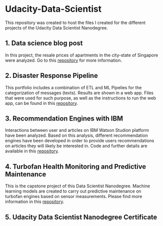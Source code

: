 # Udacity-Data-Scientist
This repository was created to host the files I created for the different projects of the Udacity Data Scientist Nanodegree.
## 1. Data science blog post
In this project, the resale prices of apartments in the city-state of Singapore were analyzed. Go to this [repository](https://github.com/Luis-Conti/Udacity-Data-Scientist/blob/main/Data-Science-Blog-Post) for more information.
## 2. Disaster Response Pipeline
This portfolio includes a combination of ETL and ML Pipelies for the categorization of messages (texts). Results are shown in a web app.
Files that were used for such purpose, as well as the instructions to run the web app, can be found in this [repository](https://github.com/Luis-Conti/Udacity-Data-Scientist/blob/main/Disaster-Response-Pipeline).
## 3. Recommendation Engines with IBM
Interactions between user and articles on IBM Watson Studion platform have been analyzed. Based on this analysis, different recommendation engines have been developed in order to provide users recommendations on articles they will likely be interested in. Code and further details are available in this [repository](https://github.com/Luis-Conti/Udacity-Data-Scientist/blob/main/Recommendation-Engines-IBM).
## 4. Turbofan Health Monitoring and Predictive Maintenance
This is the capstone project of this Data Scientist Nanodegree. Machine learning models are created to carry out predictive maintenance on turbofan engines based on sensor measurements. Please find more information in this [repository](https://github.com/Luis-Conti/Udacity-Data-Scientist/tree/main/Turbofan-Predictive-Maintenance).
## 5. Udacity Data Scientist Nanodegree Certificate
[](https://github.com/Luis-Conti/Udacity-Data-Scientist/blob/main/Data%20Scientist%20Certificate.pdf)
